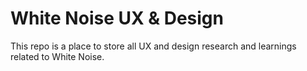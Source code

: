 # White Noise UX & Design

This repo is a place to store all UX and design research and learnings related to White Noise.

